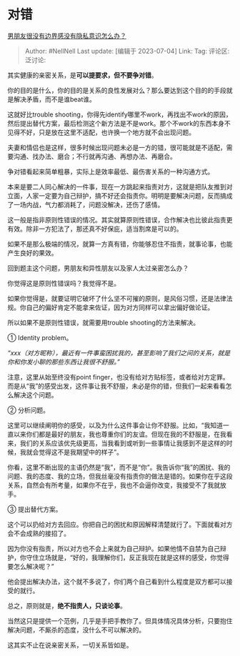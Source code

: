 # 对错

[男朋友很没有边界感没有隐私意识怎么办？](https://www.zhihu.com/question/589062450/answer/3102724869)

> Author: #NellNell
> Last update: [编辑于 2023-07-04]
> Link:
> Tag:
> 评论区:
> 泛讨论:

其实健康的亲密关系，是**可以提要求，但不要争对错**。

你的目的是什么，你的目的是关系的良性发展对么？那么要达到这个目的的手段就是解决矛盾，而不是谁beat谁。

这就好比trouble shooting，你得先identify哪里不work，再找出不work的原因，然后提出替代方案，最后检测这个新方法是不是work。那个不work的东西本身不见得不好，只是放在这里不适配，也许换一个地方就不会出现问题。

夫妻和情侣也是这样，很多时候出现问题未必是一方的错，很可能就是不适配，需要沟通、找办法、磨合；不行就再沟通、再想办法、再磨合。

争对错看起来简单粗暴，实际上是效率最低、最伤害关系的一种沟通方式。

本来是要二人同心解决的一件事，现在一方跳起来指责对方，这就是把队友推到对立面，人家一定要为自己辩护，搞不好还会指责你。明明是要解决问题，反而搞成了一场内战，气力都消耗了，问题没解决，还伤了感情。

这一般是指非原则性错误的情况。其实就算原则性错误，合作解决也比彼此指责更有效。除非一方犯法了，那还真不好保庇，适当割席是可以的。

如果不是那么极端的情况，就算一方真有错，你能够忍住不指责，就事论事，也能产生良好的果效。

回到题主这个问题，男朋友和异性朋友以及家人太过亲密怎么办？

你觉得这是原则性错误吗？我觉得不是。

如果你觉得是，就要证明它破坏了什么坚不可摧的原则，是风俗习惯，还是法律法规。你自己的偏好肯定不能拿来佐证，因为对方同样可以拿出偏好做论证。

所以如果不是原则性错误，就需要用trouble shooting的方法来解决。

① Identity problem。

*“xxx（对方昵称），最近有一件事蛮困扰我的，甚至影响了我们之间的关系，就是你和你发小聊的那些东西让我很不舒服。”*

注意，这里从始至终没有point finger，也没有给对方贴标签，或者给对方定罪。而是从“我”的感受出发，这件事让我不舒服，未必是你的错，但我们一起来看看怎么解决这个问题。

② 分析问题。

这里可以继续阐明你的感受，以及为什么这件事会让你不舒服。比如，“我知道一直以来你们都是最好的朋友，我也尊重你们的友谊。但现在我的不舒服是，在我看来，我们的关系应该优先级更高，当我看到或听到一些事情让我感到不是这样的时候，我就会觉得这不是我期望中的样子”。

你看，这里不断出现的主语仍然是“我”，而不是“你”。我告诉你“我”的困扰、我的问题、我的态度、我的立场，但我丝毫没有指责你的做法是错的。如果你在乎这段关系，自然会有所考量，如果你不在乎，我也不会逼你改变，我接受不了我就放手。

③ 提出替代方案。

这个可以扔给对方去回应。你把自己的困扰和原因解释清楚就行了。下面就看对方会不会成熟的接招了。

因为你没有指责，所以对方也不会上来就为自己辩护。如果他情不自禁为自己辩护，你守住立场就是，“好的，我理解你们，反正我现在就是这样的感受，你觉得要怎么解决呢？”

他会提出解决办法，这个就不多说了，你们两个自己看到什么程度是双方都可以接受的就行。

总之，原则就是，**绝不指责人，只谈论事**。

当然这只是提供一个范例，几乎是手把手教你了。但具体情况具体分析，只要抱住解决问题，不厮杀的态度，没什么不可以解决的。

这其实不止在说亲密关系，一切关系皆如是。
